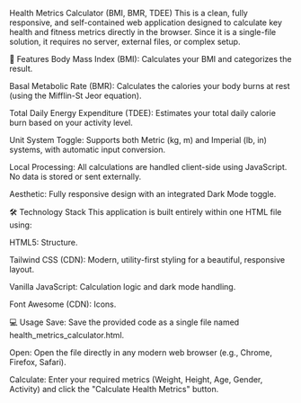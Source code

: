 Health Metrics Calculator (BMI, BMR, TDEE)
This is a clean, fully responsive, and self-contained web application designed to calculate key health and fitness metrics directly in the browser. Since it is a single-file solution, it requires no server, external files, or complex setup.

🚀 Features
Body Mass Index (BMI): Calculates your BMI and categorizes the result.

Basal Metabolic Rate (BMR): Calculates the calories your body burns at rest (using the Mifflin-St Jeor equation).

Total Daily Energy Expenditure (TDEE): Estimates your total daily calorie burn based on your activity level.

Unit System Toggle: Supports both Metric (kg, m) and Imperial (lb, in) systems, with automatic input conversion.

Local Processing: All calculations are handled client-side using JavaScript. No data is stored or sent externally.

Aesthetic: Fully responsive design with an integrated Dark Mode toggle.

🛠️ Technology Stack
This application is built entirely within one HTML file using:

HTML5: Structure.

Tailwind CSS (CDN): Modern, utility-first styling for a beautiful, responsive layout.

Vanilla JavaScript: Calculation logic and dark mode handling.

Font Awesome (CDN): Icons.

💻 Usage
Save: Save the provided code as a single file named health_metrics_calculator.html.

Open: Open the file directly in any modern web browser (e.g., Chrome, Firefox, Safari).

Calculate: Enter your required metrics (Weight, Height, Age, Gender, Activity) and click the "Calculate Health Metrics" button.
